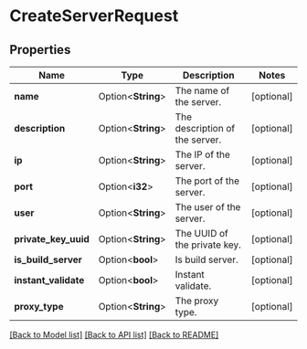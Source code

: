 # CreateServerRequest

## Properties

Name | Type | Description | Notes
------------ | ------------- | ------------- | -------------
**name** | Option<**String**> | The name of the server. | [optional]
**description** | Option<**String**> | The description of the server. | [optional]
**ip** | Option<**String**> | The IP of the server. | [optional]
**port** | Option<**i32**> | The port of the server. | [optional]
**user** | Option<**String**> | The user of the server. | [optional]
**private_key_uuid** | Option<**String**> | The UUID of the private key. | [optional]
**is_build_server** | Option<**bool**> | Is build server. | [optional]
**instant_validate** | Option<**bool**> | Instant validate. | [optional]
**proxy_type** | Option<**String**> | The proxy type. | [optional]

[[Back to Model list]](../README.md#documentation-for-models) [[Back to API list]](../README.md#documentation-for-api-endpoints) [[Back to README]](../README.md)


